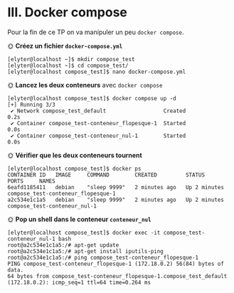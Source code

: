 # III. Docker compose

Pour la fin de ce TP on va manipuler un peu `docker compose`.

🌞 **Créez un fichier `docker-compose.yml`**
```
[elyter@localhost ~]$ mkdir compose_test
[elyter@localhost ~]$ cd compose_test/
[elyter@localhost compose_test]$ nano docker-compose.yml

```
🌞 **Lancez les deux conteneurs** avec `docker compose`

```
[elyter@localhost compose_test]$ docker compose up -d
[+] Running 3/3
 ✔ Network compose_test_default                  Created                   0.2s 
 ✔ Container compose_test-conteneur_flopesque-1  Started                   0.0s 
 ✔ Container compose_test-conteneur_nul-1        Started                   0.0s 
```

🌞 **Vérifier que les deux conteneurs tournent**

```
[elyter@localhost compose_test]$ docker ps
CONTAINER ID   IMAGE     COMMAND        CREATED         STATUS         PORTS     NAMES
6eafd1185411   debian    "sleep 9999"   2 minutes ago   Up 2 minutes             compose_test-conteneur_flopesque-1
a2c534e1c1a5   debian    "sleep 9999"   2 minutes ago   Up 2 minutes             compose_test-conteneur_nul-1
```


🌞 **Pop un shell dans le conteneur `conteneur_nul`**

```
[elyter@localhost compose_test]$ docker exec -it compose_test-conteneur_nul-1 bash
root@a2c534e1c1a5:/# apt-get update
root@a2c534e1c1a5:/# apt-get install iputils-ping
root@a2c534e1c1a5:/# ping compose_test-conteneur_flopesque-1
PING compose_test-conteneur_flopesque-1 (172.18.0.2) 56(84) bytes of data.
64 bytes from compose_test-conteneur_flopesque-1.compose_test_default (172.18.0.2): icmp_seq=1 ttl=64 time=0.264 ms
```
